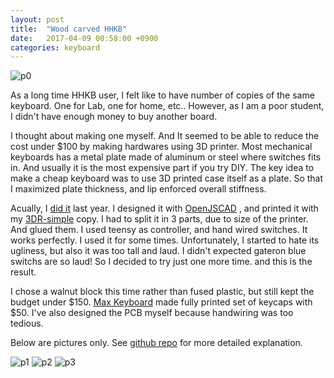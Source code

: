 ```yaml
---
layout: post
title:  "Wood carved HHKB"
date:   2017-04-09 00:58:00 +0900
categories: keyboard
---
```


![p0](https://github.com/jinhwanlazy/wood-case-keyboard/raw/master/pics/IMG_2566.JPG)

As a long time HHKB user, I felt like to have number of copies of the same
keyboard. One for Lab, one for home, etc..  However, as I am a poor student,
I didn't have enough money to buy another board.

I thought about making one myself. And It seemed to be able to reduce the cost 
under $100 by making hardwares using 3D printer. Most mechanical keyboards has
a metal plate made of aluminum or steel where switches fits in. And usually it
is the most expensive part if you try DIY. 
The key idea to make a cheap keyboard was to use 3D printed case itself as a
plate. So that I maximized plate thickness, and lip enforced overall stiffness.

Acually, I [did it](https://github.com/jinhwanlazy/3d-printable-keyboard) last year.
I designed it with [OpenJSCAD](https://openjscad.org/#https://raw.githubusercontent.com/jinhwanlazy/3d-printable-keyboard/master/model.js)
, and printed it with my
[3DR-simple](http://trains.socha.com/2013/11/building-3dr-simple-delta-printer-part-i.html) copy.
I had to split it in 3 parts, due to size of the printer. And glued them. 
I used teensy as controller, and hand wired switches. 
It works perfectly. I used it for some times. Unfortunately, I started to hate its
ugliness, but also it was too tall and laud. I didn't expected gateron blue
switchs are so laud! So I decided to try just one more time. and this is the
result.

I chose a walnut block this time rather than fused plastic, but still kept the
budget under $150. [Max Keyboard](http://www.maxkeyboard.com/) made fully
printed set of keycaps with $50. 
I've also designed the PCB myself because handwiring was too
tedious. 

Below are pictures only.
See [github repo](https://github.com/jinhwanlazy/wood-case-keyboard)
for more detailed explanation.

![p1](https://github.com/jinhwanlazy/wood-case-keyboard/raw/master/pics/IMG_2556.JPG)
![p2](https://github.com/jinhwanlazy/wood-case-keyboard/raw/master/pics/IMG_2569.JPG)
![p3](https://github.com/jinhwanlazy/wood-case-keyboard/raw/master/pics/IMG_2571.JPG)
